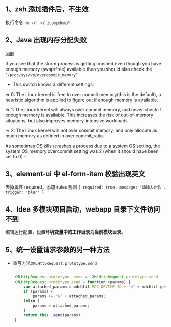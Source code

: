 ## 1、zsh 添加插件后，不生效

执行命令 `rm -rf ~/.zcompdump*`

## 2、Java 出现内存分配失败

[问题](https://community.cloudera.com/t5/Support-Questions/Storm-quot-Cannot-allocate-memory-quot-quot-insufficient/td-p/144449)

If you see that the storm process is getting crashed even though you have enough memory (swap/free) available then you should also check the "`/proc/sys/vm/overcommit_memory`"

- This switch knows 3 different settings:

=> 0: The Linux kernel is free to over commit memory(this is the default), a heuristic algorithm is applied to figure out if enough memory is available.

=> 1: The Linux kernel will always over commit memory, and never check if enough memory is available. This increases the risk of out-of-memory situations, but also improves memory-intensive workloads.

=> 2: The Linux kernel will not over commit memory, and only allocate as much memory as defined in over commit_ratio.

As sometimes OS kills /crashes a process due to a system OS setting, the system OS memory overcommit setting was 2 (when it should have been set to 0) -

## 3、element-ui 中 el-form-item 校验出现英文

去掉属性 required，添加 rules 规则 `{ required: true, message: '请输入姓名', trigger: 'blur' }`

## 4、Idea 多模块项目启动，webapp 目录下文件访问不到

编辑运行配置，设置**环境变量中的工作目录为当前模块目录**。

## 5、统一设置请求参数的另一种方法

- 重写方法`XMLHttpRequest.prototype.send`

```javascript

	XMLHttpRequest.prototype._send =  XMLHttpRequest.prototype.send
	XMLHttpRequest.prototype.send = function (params) {
		var attached_params = mdcUtil.MDC_DEVICE_ID + "=" + mdcUtil.getMdcDeviceId();
		if (params) {
			params += "&" + attached_params;
		}else {
			params = attached_params;
		}
		return this._send(params)
	}

```

